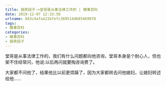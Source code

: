 ```yaml
---
title: 搞笑段子->堂哥是从事法律工作的 | 糗事百科
date: 2019-12-07 12:33:50
urlname: 043c4afa421b7efc369514d685469978
tags: 
- 糗事百科
categories:
- 糗事百科
- 搞笑段子
---
```

堂哥是从事法律工作的，我们有什么问题都向他咨询，堂哥本身是个耐心人，但也架不住经常问，他说:以后再问就要掏咨询费了。

大家都不问他了，结果他比以前更烦躁了，因为大家都转去问他媳妇，让媳妇转述给他……


